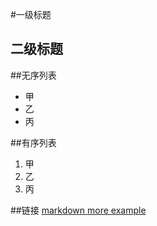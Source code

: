 #一级标题

## 二级标题

##无序列表
- 甲
- 乙
- 丙

##有序列表
1. 甲
2. 乙
3. 丙


##链接
[markdown more example](https://www.jianshu.com/p/q81RER)